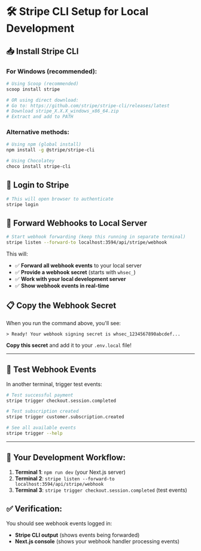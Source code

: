 # 🛠️ Stripe CLI Setup for Local Development

## 📥 **Install Stripe CLI**

### **For Windows (recommended):**
```bash
# Using Scoop (recommended)
scoop install stripe

# OR using direct download:
# Go to: https://github.com/stripe/stripe-cli/releases/latest
# Download stripe_X.X.X_windows_x86_64.zip
# Extract and add to PATH
```

### **Alternative methods:**
```bash
# Using npm (global install)
npm install -g @stripe/stripe-cli

# Using Chocolatey
choco install stripe-cli
```

## 🔐 **Login to Stripe**
```bash
# This will open browser to authenticate
stripe login
```

## 🎯 **Forward Webhooks to Local Server**
```bash
# Start webhook forwarding (keep this running in separate terminal)
stripe listen --forward-to localhost:3594/api/stripe/webhook
```

This will:
- ✅ **Forward all webhook events** to your local server
- ✅ **Provide a webhook secret** (starts with `whsec_`)
- ✅ **Work with your local development server**
- ✅ **Show webhook events in real-time**

## 📋 **Copy the Webhook Secret**
When you run the command above, you'll see:
```
> Ready! Your webhook signing secret is whsec_1234567890abcdef...
```

**Copy this secret** and add it to your `.env.local` file!

---

## 🧪 **Test Webhook Events**
In another terminal, trigger test events:
```bash
# Test successful payment
stripe trigger checkout.session.completed

# Test subscription created
stripe trigger customer.subscription.created

# See all available events
stripe trigger --help
```

---

## 🎯 **Your Development Workflow:**
1. **Terminal 1**: `npm run dev` (your Next.js server)
2. **Terminal 2**: `stripe listen --forward-to localhost:3594/api/stripe/webhook`
3. **Terminal 3**: `stripe trigger checkout.session.completed` (test events)

## ✅ **Verification:**
You should see webhook events logged in:
- **Stripe CLI output** (shows events being forwarded)
- **Next.js console** (shows your webhook handler processing events)
